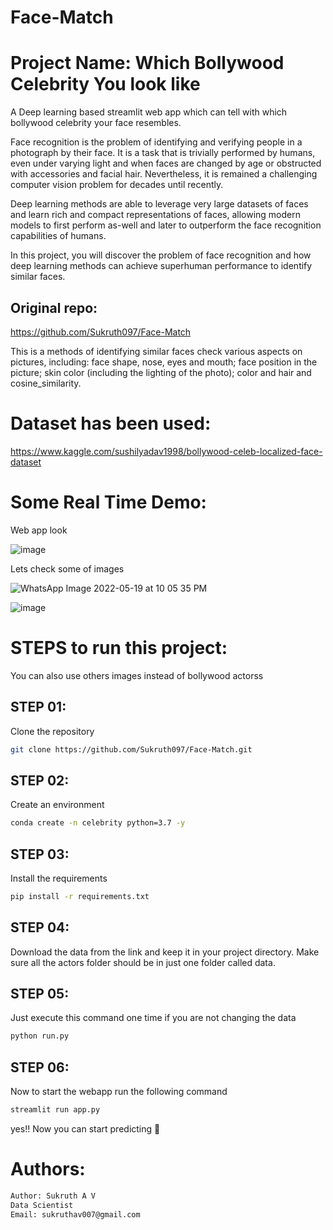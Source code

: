 # Face-Match

# Project Name: Which Bollywood Celebrity You look like

A Deep learning based streamlit web app which can tell with which bollywood celebrity your face resembles.

Face recognition is the problem of identifying and verifying people in a photograph by their face.
It is a task that is trivially performed by humans, even under varying light and when faces are changed by age or obstructed with accessories and facial hair. Nevertheless, it is remained a challenging computer vision problem for decades until recently.

Deep learning methods are able to leverage very large datasets of faces and learn rich and compact representations of faces, allowing modern models to first perform as-well and later to outperform the face recognition capabilities of humans.

In this project, you will discover the problem of face recognition and how deep learning methods can achieve superhuman performance to identify similar faces.

## Original repo:
https://github.com/Sukruth097/Face-Match


This is a methods of identifying similar faces check various aspects on pictures, including: face shape, nose, eyes and mouth; face position in the picture; skin color (including the lighting of the photo); color and hair and cosine_similarity.

# Dataset has been used:
https://www.kaggle.com/sushilyadav1998/bollywood-celeb-localized-face-dataset


# Some Real Time Demo:

Web app look

![image](https://user-images.githubusercontent.com/65019778/169478823-332110b9-0aaa-412d-a6de-a6c8bb83bac4.png)

Lets check some of images

![WhatsApp Image 2022-05-19 at 10 05 35 PM](https://user-images.githubusercontent.com/65019778/169477875-cf6f4f8d-9f38-446d-ace2-dad428c0bdfc.jpeg)

![image](https://user-images.githubusercontent.com/65019778/169477982-9a5f0e53-1273-478b-84be-17dee35028d2.png)


# STEPS to run this project:

You can also use others images instead of bollywood actorss

## STEP 01: 
Clone the repository

```bash
git clone https://github.com/Sukruth097/Face-Match.git
```

## STEP 02: 
Create an environment


```bash
conda create -n celebrity python=3.7 -y
```

## STEP 03: 
Install the requirements


```bash
pip install -r requirements.txt
```

## STEP 04: 
Download the data from the link and keep it in your project directory. Make sure all the actors folder should be in just one folder called data.

## STEP 05: 
Just execute this command one time if you are not changing the data


```bash
python run.py
```

## STEP 06: 
Now to start the webapp run the following command


```bash
streamlit run app.py
```

yes!! Now you can start predicting 🙂

# Authors:
```bash
Author: Sukruth A V
Data Scientist
Email: sukruthav007@gmail.com
```

